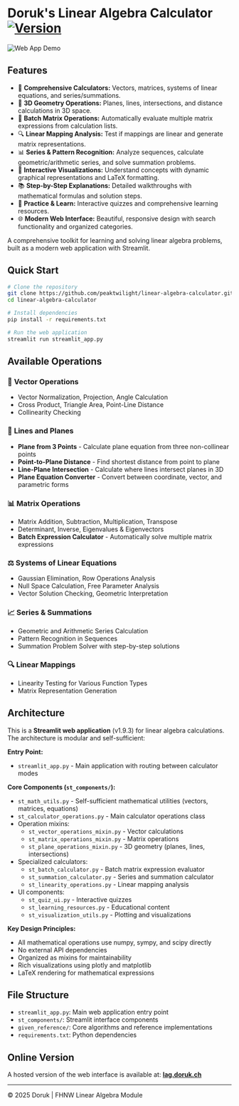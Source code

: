 # Doruk's Linear Algebra Calculator [![Version](https://img.shields.io/badge/version-1.9.3-blue.svg)](https://github.com/peaktwilight/linear-algebra-calculator/releases/tag/v1.9.3)
![Web App Demo](public/linear-algebra-calculator.gif)

## Features

-   🔢 **Comprehensive Calculators:** Vectors, matrices, systems of linear equations, and series/summations.
-   📐 **3D Geometry Operations:** Planes, lines, intersections, and distance calculations in 3D space.
-   🧮 **Batch Matrix Operations:** Automatically evaluate multiple matrix expressions from calculation lists.
-   🔍 **Linear Mapping Analysis:** Test if mappings are linear and generate matrix representations.
-   📊 **Series & Pattern Recognition:** Analyze sequences, calculate geometric/arithmetic series, and solve summation problems.
-   🎨 **Interactive Visualizations:** Understand concepts with dynamic graphical representations and LaTeX formatting.
-   📚 **Step-by-Step Explanations:** Detailed walkthroughs with mathematical formulas and solution steps.
-   🧠 **Practice & Learn:** Interactive quizzes and comprehensive learning resources.
-   🌐 **Modern Web Interface:** Beautiful, responsive design with search functionality and organized categories.

A comprehensive toolkit for learning and solving linear algebra problems, built as a modern web application with Streamlit.

## Quick Start

```bash
# Clone the repository
git clone https://github.com/peaktwilight/linear-algebra-calculator.git
cd linear-algebra-calculator

# Install dependencies
pip install -r requirements.txt

# Run the web application
streamlit run streamlit_app.py
```

## Available Operations

### 🔢 **Vector Operations**
- Vector Normalization, Projection, Angle Calculation
- Cross Product, Triangle Area, Point-Line Distance
- Collinearity Checking

### 📐 **Lines and Planes**
- **Plane from 3 Points** - Calculate plane equation from three non-collinear points
- **Point-to-Plane Distance** - Find shortest distance from point to plane
- **Line-Plane Intersection** - Calculate where lines intersect planes in 3D
- **Plane Equation Converter** - Convert between coordinate, vector, and parametric forms

### 📊 **Matrix Operations**
- Matrix Addition, Subtraction, Multiplication, Transpose
- Determinant, Inverse, Eigenvalues & Eigenvectors
- **Batch Expression Calculator** - Automatically solve multiple matrix expressions

### ⚖️ **Systems of Linear Equations**
- Gaussian Elimination, Row Operations Analysis
- Null Space Calculation, Free Parameter Analysis
- Vector Solution Checking, Geometric Interpretation

### 📈 **Series & Summations**
- Geometric and Arithmetic Series Calculation
- Pattern Recognition in Sequences
- Summation Problem Solver with step-by-step solutions

### 🔍 **Linear Mappings**
- Linearity Testing for Various Function Types
- Matrix Representation Generation

## Architecture

This is a **Streamlit web application** (v1.9.3) for linear algebra calculations. The architecture is modular and self-sufficient:

**Entry Point:**
- `streamlit_app.py` - Main application with routing between calculator modes

**Core Components (`st_components/`):**
- `st_math_utils.py` - Self-sufficient mathematical utilities (vectors, matrices, equations)
- `st_calculator_operations.py` - Main calculator operations class
- Operation mixins:
  - `st_vector_operations_mixin.py` - Vector calculations
  - `st_matrix_operations_mixin.py` - Matrix operations
  - `st_plane_operations_mixin.py` - 3D geometry (planes, lines, intersections)
- Specialized calculators:
  - `st_batch_calculator.py` - Batch matrix expression evaluator
  - `st_summation_calculator.py` - Series and summation calculator
  - `st_linearity_operations.py` - Linear mapping analysis
- UI components:
  - `st_quiz_ui.py` - Interactive quizzes
  - `st_learning_resources.py` - Educational content
  - `st_visualization_utils.py` - Plotting and visualizations

**Key Design Principles:**
- All mathematical operations use numpy, sympy, and scipy directly
- No external API dependencies
- Organized as mixins for maintainability
- Rich visualizations using plotly and matplotlib
- LaTeX rendering for mathematical expressions

## File Structure

-   `streamlit_app.py`: Main web application entry point
-   `st_components/`: Streamlit interface components
-   `given_reference/`: Core algorithms and reference implementations
-   `requirements.txt`: Python dependencies

## Online Version

A hosted version of the web interface is available at:
**[lag.doruk.ch](https://lag.doruk.ch)**

---

© 2025 Doruk | FHNW Linear Algebra Module